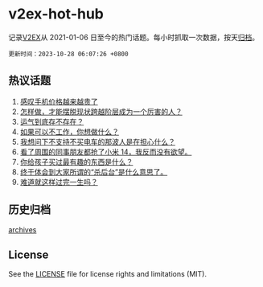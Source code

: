 # v2ex-hot-hub

 记录[V2EX](https://www.v2ex.com/)从 2021-01-06 日至今的热门话题。每小时抓取一次数据，按天[归档](archives)。

`更新时间：2023-10-28 06:07:26 +0800`

## 热议话题

1. [感叹手机价格越来越贵了](https://www.v2ex.com/t/985919)
1. [怎样做，才能摆脱现状跨越阶层成为一个厉害的人？](https://www.v2ex.com/t/985858)
1. [运气到底存不存在？](https://www.v2ex.com/t/985894)
1. [如果可以不工作，你想做什么？](https://www.v2ex.com/t/985967)
1. [我想问下不支持不买电车的那波人是在担心什么？](https://www.v2ex.com/t/985987)
1. [看了周围的同事朋友都抢了小米 14，我反而没有欲望。](https://www.v2ex.com/t/985871)
1. [你给孩子买过最有趣的东西是什么？](https://www.v2ex.com/t/985861)
1. [终于体会到大家所谓的“杀后台”是什么意思了。](https://www.v2ex.com/t/985897)
1. [难道就这样过完一生吗？](https://www.v2ex.com/t/986042)

## 历史归档

[archives](archives)

## License

See the [LICENSE](LICENSE) file for license rights and limitations (MIT).
